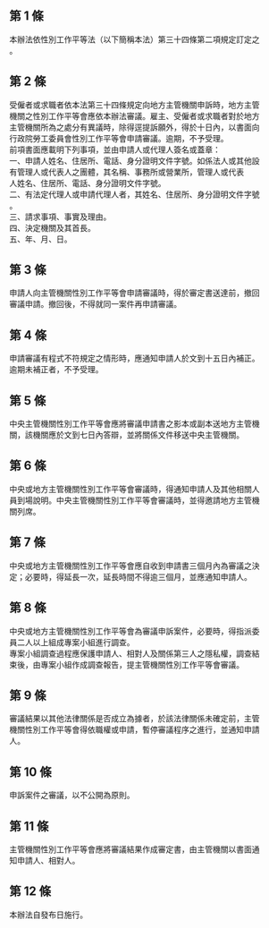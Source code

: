 第 1 條
-------
本辦法依性別工作平等法（以下簡稱本法）第三十四條第二項規定訂定之  
。

第 2 條
-------
受僱者或求職者依本法第三十四條規定向地方主管機關申訴時，地方主管  
機關之性別工作平等會應依本辦法審議。雇主、受僱者或求職者對於地方  
主管機關所為之處分有異議時，除得逕提訴願外，得於十日內，以書面向  
行政院勞工委員會性別工作平等會申請審議。逾期，不予受理。  
前項書面應載明下列事項，並由申請人或代理人簽名或蓋章：  
一、申請人姓名、住居所、電話、身分證明文件字號。如係法人或其他設  
    有管理人或代表人之團體，其名稱、事務所或營業所，管理人或代表  
    人姓名、住居所、電話、身分證明文件字號。  
二、有法定代理人或申請代理人者，其姓名、住居所、身分證明文件字號  
    。  
三、請求事項、事實及理由。  
四、決定機關及其首長。  
五、年、月、日。

第 3 條
-------
申請人向主管機關性別工作平等會申請審議時，得於審定書送達前，撤回  
審議申請。撤回後，不得就同一案件再申請審議。

第 4 條
-------
申請審議有程式不符規定之情形時，應通知申請人於文到十五日內補正。  
逾期未補正者，不予受理。

第 5 條
-------
中央主管機關性別工作平等會應將審議申請書之影本或副本送地方主管機  
關，該機關應於文到七日內答辯，並將關係文件移送中央主管機關。

第 6 條
-------
中央或地方主管機關性別工作平等會審議時，得通知申請人及其他相關人  
員到場說明。中央主管機關性別工作平等會審議時，並得邀請地方主管機  
關列席。

第 7 條
-------
中央或地方主管機關性別工作平等會應自收到申請書三個月內為審議之決  
定；必要時，得延長一次，延長時間不得逾三個月，並應通知申請人。

第 8 條
-------
中央或地方主管機關性別工作平等會為審議申訴案件，必要時，得指派委  
員二人以上組成專案小組進行調查。  
專案小組調查過程應保護申請人、相對人及關係第三人之隱私權，調查結  
束後，由專案小組作成調查報告，提主管機關性別工作平等會審議。

第 9 條
-------
審議結果以其他法律關係是否成立為據者，於該法律關係未確定前，主管  
機關性別工作平等會得依職權或申請，暫停審議程序之進行，並通知申請  
人。

第 10 條
--------
申訴案件之審議，以不公開為原則。

第 11 條
--------
主管機關性別工作平等會應將審議結果作成審定書，由主管機關以書面通  
知申請人、相對人。

第 12 條
--------
本辦法自發布日施行。

